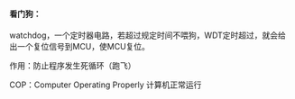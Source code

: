 #### 看门狗：

watchdog，一个定时器电路，若超过规定时间不喂狗，WDT定时超过，就会给出一个复位信号到MCU，使MCU复位。

作用：防止程序发生死循环（跑飞）

COP：Computer Operating Properly 计算机正常运行


